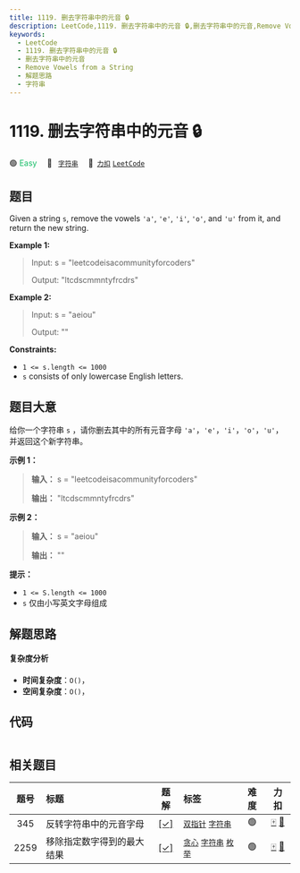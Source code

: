 ```yaml
---
title: 1119. 删去字符串中的元音 🔒
description: LeetCode,1119. 删去字符串中的元音 🔒,删去字符串中的元音,Remove Vowels from a String,解题思路,字符串
keywords:
  - LeetCode
  - 1119. 删去字符串中的元音 🔒
  - 删去字符串中的元音
  - Remove Vowels from a String
  - 解题思路
  - 字符串
---
```


# 1119. 删去字符串中的元音 🔒

🟢 <font color=#15bd66>Easy</font>&emsp; 🔖&ensp; [`字符串`](/tag/string.md)&emsp; 🔗&ensp;[`力扣`](https://leetcode.cn/problems/remove-vowels-from-a-string) [`LeetCode`](https://leetcode.com/problems/remove-vowels-from-a-string)

## 题目

Given a string `s`, remove the vowels `'a'`, `'e'`, `'i'`, `'o'`, and `'u'`
from it, and return the new string.



**Example 1:**

> Input: s = "leetcodeisacommunityforcoders"
> 
> Output: "ltcdscmmntyfrcdrs"

**Example 2:**

> Input: s = "aeiou"
> 
> Output: ""

**Constraints:**

  * `1 <= s.length <= 1000`
  * `s` consists of only lowercase English letters.


## 题目大意

给你一个字符串 `s` ，请你删去其中的所有元音字母 `'a'`，`'e'`，`'i'`，`'o'`，`'u'`，并返回这个新字符串。



**示例 1：**

> 
> 
> 
> 
> 
> **输入：** s = "leetcodeisacommunityforcoders"
> 
> **输出：** "ltcdscmmntyfrcdrs"
> 
> 

**示例 2：**

> 
> 
> 
> 
> 
> **输入：** s = "aeiou"
> 
> **输出：** ""
> 
> 



**提示：**

  * `1 <= S.length <= 1000`
  * `s` 仅由小写英文字母组成


## 解题思路

#### 复杂度分析

- **时间复杂度**：`O()`，
- **空间复杂度**：`O()`，

## 代码

```javascript

```

## 相关题目

<!-- prettier-ignore -->
| 题号 | 标题 | 题解 | 标签 | 难度 | 力扣 |
| :------: | :------ | :------: | :------ | :------: | :------: |
| 345 | 反转字符串中的元音字母 | [[✓]](/problem/0345.md) |  [`双指针`](/tag/two-pointers.md) [`字符串`](/tag/string.md) | 🟢 | [🀄️](https://leetcode.cn/problems/reverse-vowels-of-a-string) [🔗](https://leetcode.com/problems/reverse-vowels-of-a-string) |
| 2259 | 移除指定数字得到的最大结果 | [[✓]](/problem/2259.md) |  [`贪心`](/tag/greedy.md) [`字符串`](/tag/string.md) [`枚举`](/tag/enumeration.md) | 🟢 | [🀄️](https://leetcode.cn/problems/remove-digit-from-number-to-maximize-result) [🔗](https://leetcode.com/problems/remove-digit-from-number-to-maximize-result) |